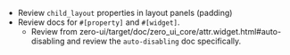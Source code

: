 * Review `child_layout` properties in layout panels (padding)
* Review docs for `#[property]` and `#[widget]`.
  * Review from zero-ui/target/doc/zero_ui_core/attr.widget.html#auto-disabling and review the `auto-disabling` doc specifically.